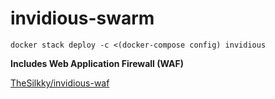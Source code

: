 # invidious-swarm
```docker stack deploy -c <(docker-compose config) invidious```

**Includes Web Application Firewall (WAF)**

[TheSilkky/invidious-waf](https://github.com/TheSilkky/invidious-waf/)
